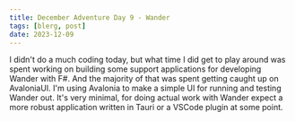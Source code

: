 ```yaml
---
title: December Adventure Day 9 - Wander
tags: [blerg, post]
date: 2023-12-09
---
```


I didn't do a much coding today, but what time I did get to play around was spent working on building some support applications for developing Wander with F#.
And the majority of that was spent getting caught up on AvaloniaUI.
I'm using Avalonia to make a simple UI for running and testing Wander out.
It's very minimal, for doing actual work with Wander expect a more robust application written in Tauri or a VSCode plugin at some point.